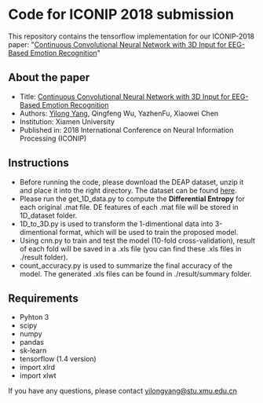 # Code for ICONIP 2018 submission
This repository contains the tensorflow implementation for our ICONIP-2018 paper: "[Continuous Convolutional Neural Network with 3D Input for EEG-Based Emotion Recognition](https://link.springer.com/chapter/10.1007/978-3-030-04239-4_39)"
## About the paper
* Title: [Continuous Convolutional Neural Network with 3D Input for EEG-Based Emotion Recognition](https://link.springer.com/chapter/10.1007/978-3-030-04239-4_39)
* Authors: [Yilong Yang](https://ynulonger.github.io/), Qingfeng Wu, YazhenFu, Xiaowei Chen
* Institution: Xiamen University
* Published in: 2018 International Conference on Neural Information Processing (ICONIP) 
## Instructions
* Before running the code, please download the DEAP dataset, unzip it and place it into the right directory. The dataset can be found [here](http://www.eecs.qmul.ac.uk/mmv/datasets/deap/index.html).
* Please run the get_1D_data.py to compute the **Differential Entropy** for each original .mat file. DE features of each .mat file will be stored in 1D_dataset folder.
* 1D_to_3D.py is used to transform the 1-dimentional data into 3-dimentional format, which will be used to train the proposed model.
* Using cnn.py to train and test the model (10-fold cross-validation), result of each fold will be saved in a .xls file (you can find these .xls files in ./result folder).
* count_accuracy.py is used to summarize the final accuracy of the model. The generated .xls files can be found in ./result/summary folder.
## Requirements
+ Pyhton 3
+ scipy
+ numpy
+ pandas
+ sk-learn
+ tensorflow (1.4 version)
+ import xlrd
+ import xlwt

If you have any questions, please contact yilongyang@stu.xmu.edu.cn
